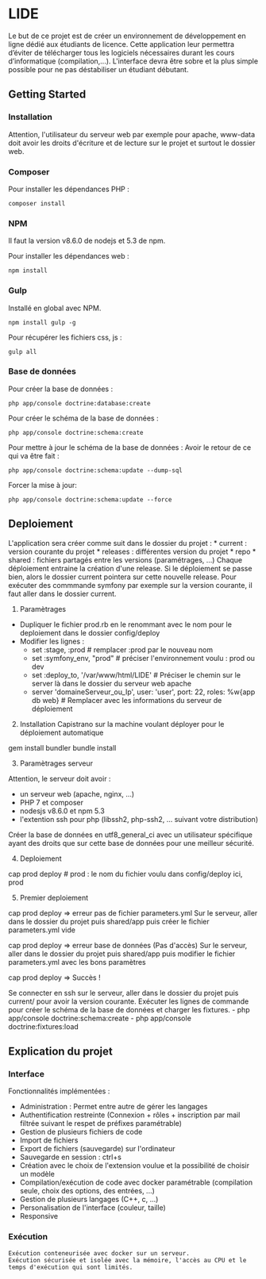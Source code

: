 # LIDE

Le but de ce projet est de créer un environnement de développement en ligne dédié aux étudiants de licence. 
Cette application leur permettra d’éviter de télécharger tous les logiciels nécessaires durant les cours d’informatique (compilation,...). 
L'interface devra être sobre et la plus simple possible pour ne pas déstabiliser un étudiant débutant.

## Getting Started

### Installation

Attention, l'utilisateur du serveur web par exemple pour apache, www-data doit avoir les droits d'écriture et de lecture sur le projet et surtout le dossier web.

### Composer

Pour installer les dépendances PHP :
```
composer install
```

### NPM

Il faut la version v8.6.0 de nodejs et 5.3 de npm.

Pour installer les dépendances web :
```
npm install
```

### Gulp

Installé en global avec NPM.
```
npm install gulp -g
```

Pour récupérer les fichiers css, js :
```
gulp all
```

### Base de données

Pour créer la base de données :
```
php app/console doctrine:database:create
```

Pour créer le schéma de la base de données :
```
php app/console doctrine:schema:create
```

Pour mettre à jour le schéma de la base de données :
Avoir le retour de ce qui va être fait :
```
php app/console doctrine:schema:update --dump-sql
```
Forcer la mise à jour:
```
php app/console doctrine:schema:update --force
```

## Deploiement

L'application sera créer comme suit dans le dossier du projet :
    * current : version courante du projet
    * releases : différentes version du projet
    * repo
    * shared : fichiers partagés entre les versions (paramétrages, ...)
Chaque déploiement entraine la création d'une release. Si le déploiement se passe bien, alors le dossier current pointera sur cette nouvelle release.
Pour exécuter des commmande symfony par exemple sur la version courante, il faut aller dans le dossier current. 

1) Paramètrages 

 - Dupliquer le fichier prod.rb en le renommant avec le nom pour le deploiement dans le dossier config/deploy
 - Modifier les lignes :
    * set :stage, :prod # remplacer :prod par le nouveau nom
    * set :symfony_env, "prod" # préciser l'environnement voulu : prod ou dev
    * set :deploy_to, '/var/www/html/LIDE' # Préciser le chemin sur le server là dans le dossier du serveur web apache
    * server 'domaineServeur_ou_Ip', user: 'user', port: 22, roles: %w{app db web} # Remplacer avec les informations du serveur de déploiement

2) Installation Capistrano sur la machine voulant déployer pour le déploiement automatique

gem install bundler
bundle install

3) Paramètrages serveur

Attention, le serveur doit avoir :
 * un serveur web (apache, nginx, ...)
 * PHP 7 et composer
 * nodesjs v8.6.0 et npm 5.3
 * l'extention ssh pour php (libssh2, php-ssh2, ... suivant votre distribution)

Créer la base de données en utf8_general_ci avec un utilisateur spécifique ayant des droits que sur cette base de données pour une meilleur sécurité.

4) Deploiement

cap prod deploy # prod : le nom du fichier voulu dans config/deploy ici, prod

5) Premier deploiement

cap prod deploy
=> erreur pas de fichier parameters.yml
Sur le serveur, aller dans le dossier du projet puis shared/app puis créer le fichier parameters.yml vide

cap prod deploy
=> erreur base de données (Pas d'accès)
Sur le serveur, aller dans le dossier du projet puis shared/app puis modifier le fichier parameters.yml avec les bons paramètres

cap prod deploy
=> Succès !

Se connecter en ssh sur le serveur, aller dans le dossier du projet puis current/ pour avoir la version courante.
Exécuter les lignes de commande pour créer le schéma de la base de données et charger les fixtures.
    - php app/console doctrine:schema:create
    - php app/console doctrine:fixtures:load

## Explication du projet


### Interface

Fonctionnalités implémentées :
 * Administration : Permet entre autre de gérer les langages
 * Authentification restreinte (Connexion + rôles + inscription par mail filtrée suivant le respet de préfixes paramétrable)
 * Gestion de plusieurs fichiers de code
 * Import de fichiers
 * Export de fichiers (sauvegarde) sur l'ordinateur
 * Sauvegarde en session : ctrl+s
 * Création avec le choix de l'extension voulue et la possibilité de choisir un modèle
 * Compilation/exécution de code avec docker paramétrable (compilation seule, choix des options, des entrées, ...)
 * Gestion de plusieurs langages (C++, c, ...)
 * Personalisation de l'interface (couleur, taille)
 * Responsive


### Exécution

    Exécution conteneurisée avec docker sur un serveur. 
    Exécution sécurisée et isolée avec la mémoire, l'accès au CPU et le temps d'exécution qui sont limités.
